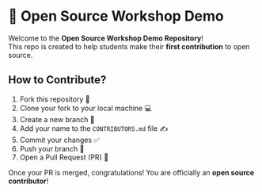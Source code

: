 # 🎉 Open Source Workshop Demo

Welcome to the **Open Source Workshop Demo Repository**!  
This repo is created to help students make their **first contribution** to open source.

## How to Contribute?
1. Fork this repository 🍴
2. Clone your fork to your local machine 💻
3. Create a new branch 🌱
4. Add your name to the `CONTRIBUTORS.md` file ✍️
5. Commit your changes ✅
6. Push your branch 🚀
7. Open a Pull Request (PR) 🎉

Once your PR is merged, congratulations! You are officially an **open source contributor**!
